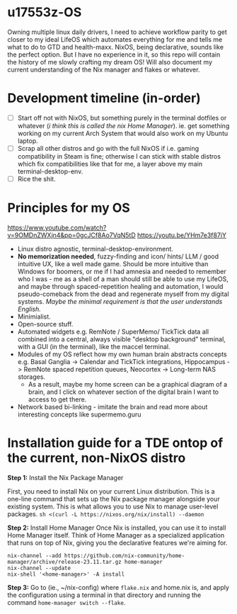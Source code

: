 # u17553z-OS
Owning multiple linux daily drivers, I need to achieve workflow parity to get closer to my ideal LifeOS which automates everything for me and tells me what to do to GTD and health-maxx. NixOS, being declarative, sounds like the perfect option. But I have no experience in it, so this repo will contain the history of me slowly crafting my dream OS! Will also document my current understanding of the Nix manager and flakes or whatever.

# Development timeline (in-order)
- [ ] Start off not with NixOS, but something purely in the terminal dotfiles or whatever (_i think this is called the nix Home Manager_). ie. get something working on my current Arch System that would also work on my Ubuntu laptop.
- [ ] Scrap all other distros and go with the full NixOS if i.e. gaming compatibility in Steam is fine; otherwise I can stick with stable distros which fix compatibilities like that for me, a layer above my main terminal-desktop-env.
- [ ] Rice the shit.

# Principles for my OS
https://www.youtube.com/watch?v=9OMDnZWXjn4&pp=0gcJCf8Ao7VqN5tD
https://youtu.be/YHm7e3f87iY
- Linux distro agnostic, terminal-desktop-environment.
- **No memorization needed**, fuzzy-finding and icon/ hints/ LLM / good intuitive UX, like a well made game. Should be more intuitive than Windows for boomers, or me if I had amnesia and needed to remember who I was - me as a shell of a man should still be able to use my LifeOS, and maybe through spaced-repetition healing and automation, I would pseudo-comeback from the dead and regenerate myself from my digital systems.  _Maybe the minimal requirement is that the user understands English._
- Minimialist.
- Open-source stuff.
- Automated widgets e.g. RemNote / SuperMemo/ TickTick data all combined into a central, always visible "desktop background" terminal, with a GUI (in the terminal), like the maccel terminal.
- Modules of my OS reflect how my own human brain abstracts concepts e.g. Basal Ganglia -> Calendar and TickTick integrations, Hippocampus -> RemNote spaced repetition queues, Neocortex -> Long-term NAS storages.
  - As a result, maybe my home screen can be a graphical diagram of a brain, and I click on whatever section of the digital brain I want to access to get there.
- Network based bi-linking - imitate the brain and read more about interesting concepts like supermemo.guru
  
# Installation guide for a TDE ontop of the current, non-NixOS distro

**Step 1:** Install the Nix Package Manager

First, you need to install Nix on your current Linux distribution. This is a one-line command that sets up the Nix package manager alongside your existing system. This is what allows you to use Nix to manage user-level packages.
`sh <(curl -L https://nixos.org/nix/install) --daemon`

**Step 2:** Install Home Manager
Once Nix is installed, you can use it to install Home Manager itself. Think of Home Manager as a specialized application that runs on top of Nix, giving you the declarative features we're aiming for.

```
nix-channel --add https://github.com/nix-community/home-manager/archive/release-23.11.tar.gz home-manager
nix-channel --update
nix-shell '<home-manager>' -A install
```

**Step 3:** Go to (ie., ~/nix-config) where `flake.nix` and home.nix is, and apply the configuration using a terminal in that directory and running the command `home-manager switch --flake`.
